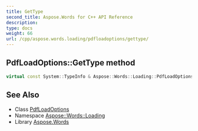 ```yaml
---
title: GetType
second_title: Aspose.Words for C++ API Reference
description: 
type: docs
weight: 66
url: /cpp/aspose.words.loading/pdfloadoptions/gettype/
---
```

## PdfLoadOptions::GetType method




```cpp
virtual const System::TypeInfo & Aspose::Words::Loading::PdfLoadOptions::GetType() const override
```

## See Also

* Class [PdfLoadOptions](../)
* Namespace [Aspose::Words::Loading](../../)
* Library [Aspose.Words](../../../)
